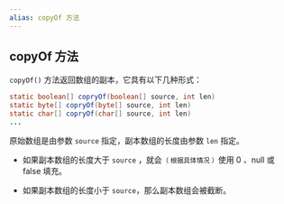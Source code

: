 ```yaml
---
alias: copyOf 方法
---
```


## copyOf 方法

`copyOf()` 方法返回数组的副本，它具有以下几种形式：

```java
static boolean[] copryOf(boolean[] source, int len)
static byte[] copryOf(byte[] source, int len)
static char[] copryOf(char[] source, int len)
...
```

原始数组是由参数 `source` 指定，副本数组的长度由参数 `len` 指定。

- 如果副本数组的长度大于 `source` ，就会<small>（ 根据具体情况 ）</small>使用 0 、null 或 false 填充。

- 如果副本数组的长度小于 `source`，那么副本数组会被截断。